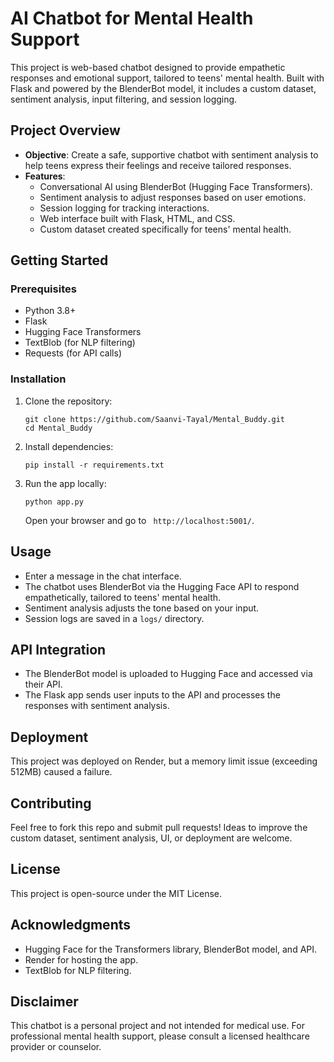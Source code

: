 # AI Chatbot for Mental Health Support

This project is  web-based chatbot designed to provide empathetic responses and emotional support, tailored to teens' mental health. Built with Flask and powered by the BlenderBot model, it includes a custom dataset, sentiment analysis, input filtering, and session logging.

## Project Overview

- **Objective**: Create a safe, supportive chatbot with sentiment analysis to help teens express their feelings and receive tailored responses.
- **Features**:
  - Conversational AI using BlenderBot (Hugging Face Transformers).
  - Sentiment analysis to adjust responses based on user emotions.
  - Session logging for tracking interactions.
  - Web interface built with Flask, HTML, and CSS.
  - Custom dataset created specifically for teens' mental health.

## Getting Started

### Prerequisites
- Python 3.8+
- Flask
- Hugging Face Transformers
- TextBlob (for NLP filtering)
- Requests (for API calls)

### Installation
1. Clone the repository:
   ```
   git clone https://github.com/Saanvi-Tayal/Mental_Buddy.git
   cd Mental_Buddy      
   ```
2. Install dependencies:
   ```
   pip install -r requirements.txt
   ```
3. Run the app locally:
   ```
   python app.py
   ```
   Open your browser and go to ` http://localhost:5001/`.

## Usage
- Enter a message in the chat interface.
- The chatbot uses BlenderBot via the Hugging Face API to respond empathetically, tailored to teens' mental health.
- Sentiment analysis adjusts the tone based on your input.
- Session logs are saved in a `logs/` directory.


## API Integration
- The BlenderBot model is uploaded to Hugging Face and accessed via their API.
- The Flask app sends user inputs to the API and processes the responses with sentiment analysis.

## Deployment
This project was deployed on Render, but a memory limit issue (exceeding 512MB) caused a failure. 


## Contributing
Feel free to fork this repo and submit pull requests! Ideas to improve the custom dataset, sentiment analysis, UI, or deployment are welcome.

## License
This project is open-source under the MIT License.

## Acknowledgments
- Hugging Face for the Transformers library, BlenderBot model, and API.
- Render for hosting the app.
- TextBlob for NLP filtering.

## Disclaimer
This chatbot is a personal project and not intended for medical use. For professional mental health support, please consult a licensed healthcare provider or counselor.